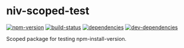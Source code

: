 # niv-scoped-test

[![npm-version][npm-version-badge]][npm-version-href]
[![build-status][build-status-badge]][build-status-href]
[![dependencies][dependencies-badge]][dependencies-href]
[![dev-dependencies][dev-dependencies-badge]][dev-dependencies-href]


Scoped package for testing npm-install-version.


[npm-version-badge]: https://img.shields.io/npm/v/niv-scoped-test.svg?style=flat-square
[npm-version-href]: https://www.npmjs.com/package/niv-scoped-test

[build-status-badge]: https://img.shields.io/travis/scott113341/niv-scoped-test/master.svg?style=flat-square
[build-status-href]: https://travis-ci.org/scott113341/niv-scoped-test/branches

[dependencies-badge]: https://img.shields.io/david/scott113341/niv-scoped-test/master.svg?style=flat-square
[dependencies-href]: https://david-dm.org/scott113341/niv-scoped-test/master#info=dependencies

[dev-dependencies-badge]: https://img.shields.io/david/dev/scott113341/niv-scoped-test/master.svg?style=flat-square
[dev-dependencies-href]: https://david-dm.org/scott113341/niv-scoped-test/master#info=devDependencies
